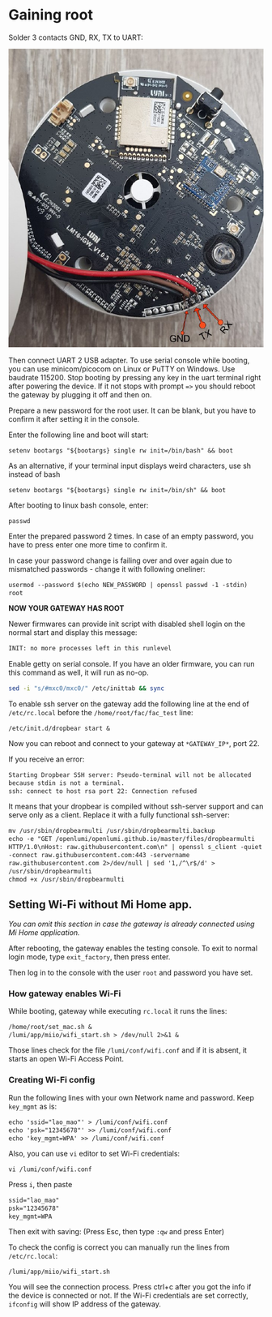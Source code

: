 # Gaining root

Solder 3 contacts GND, RX, TX to UART:

![UART Pinout](images/uart_pinout.jpg)
 

Then connect UART 2 USB adapter. To use serial console while booting, you 
can use minicom/picocom on Linux or PuTTY on Windows. Use baudrate 115200.
Stop booting by pressing any key in the uart terminal right after powering the
device. If it not stops with prompt `=>` you should reboot the gateway by 
plugging it off and then on. 

Prepare a new password for the root user. It can be blank, but you have to 
confirm it after setting it in the console.

Enter the following line and boot will start:

```
setenv bootargs "${bootargs} single rw init=/bin/bash" && boot
```

As an alternative, if your terminal input displays weird characters, use sh instead of bash
```
setenv bootargs "${bootargs} single rw init=/bin/sh" && boot
```
After booting to linux bash console, enter: 

```shell
passwd
```

Enter the prepared password 2 times. In case of an empty password, you have to 
press enter one more time to confirm it.

In case your password change is failing over and over again due to mismatched passwords - change it with following oneliner:
```
usermod --password $(echo NEW_PASSWORD | openssl passwd -1 -stdin) root
```

__NOW YOUR GATEWAY HAS ROOT__


Newer firmwares can provide init script with disabled shell login on the normal 
start and display this message:

```sh
INIT: no more processes left in this runlevel
```

Enable getty on serial console. If you have an older firmware, you can run this command as well, it will run as 
no-op.

```sh
sed -i "s/#mxc0/mxc0/" /etc/inittab && sync
```

To enable ssh server on the gateway add the following line at the end of 
`/etc/rc.local` before the `/home/root/fac/fac_test` line:

```shell
/etc/init.d/dropbear start &
```

Now you can reboot and connect to your gateway at `*GATEWAY_IP*`, port 22.


If you receive an error:
```
Starting Dropbear SSH server: Pseudo-terminal will not be allocated because stdin is not a terminal.
ssh: connect to host rsa port 22: Connection refused
```

It means that your dropbear is compiled without ssh-server support and 
can serve only as a client. Replace it with a fully functional ssh-server:

```shell
mv /usr/sbin/dropbearmulti /usr/sbin/dropbearmulti.backup
echo -e "GET /openlumi/openlumi.github.io/master/files/dropbearmulti HTTP/1.0\nHost: raw.githubusercontent.com\n" | openssl s_client -quiet -connect raw.githubusercontent.com:443 -servername raw.githubusercontent.com 2>/dev/null | sed '1,/^\r$/d' > /usr/sbin/dropbearmulti
chmod +x /usr/sbin/dropbearmulti
```

## Setting Wi-Fi without Mi Home app.

_You can omit this section in case the gateway is already connected
using Mi Home application._

After rebooting, the gateway enables the testing console. 
To exit to normal login mode, type `exit_factory`, then press enter.

Then log in to the console with the user `root` and password you have set.

### How gateway enables Wi-Fi

While booting, gateway while executing `rc.local` it runs the lines:
```shell
/home/root/set_mac.sh &
/lumi/app/miio/wifi_start.sh > /dev/null 2>&1 & 
```

Those lines check for the file `/lumi/conf/wifi.conf` and if it is absent,
it starts an open Wi-Fi Access Point.

### Creating Wi-Fi config

Run the following lines with your own Network name and password. 
Keep `key_mgmt` as is:

```shell
echo 'ssid="lao_mao"' > /lumi/conf/wifi.conf
echo 'psk="12345678"' >> /lumi/conf/wifi.conf
echo 'key_mgmt=WPA' >> /lumi/conf/wifi.conf
```

Also, you can use `vi` editor to set Wi-Fi credentials:

```shell
vi /lumi/conf/wifi.conf
```
Press `i`, then paste

```
ssid="lao_mao"
psk="12345678"
key_mgmt=WPA
```

Then exit with saving: (Press Esc, then type `:qw` and press Enter)

To check the config is correct you can manually run the lines 
from `/etc/rc.local`:

```shell
/lumi/app/miio/wifi_start.sh 
```

You will see the connection process. Press ctrl+c after you got the info 
if the device is connected or not.
If the Wi-Fi credentials are set correctly, `ifconfig` will show IP address
of the gateway.

